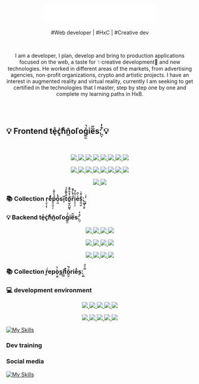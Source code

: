 <div style="text-align: center;">
  
</div>

<p align="center">
  <a href="https://skillicons.dev">
    <img src="/logo.svg" width="300" alt="a">
  </a>
</p>
<p align="center">
    #Web developer | #HxC | #Creative dev
</p>
<br>
<p align="center" bold>
    I am a developer, I plan, develop and bring to production applications focused on the web, a taste for ✨creative development🎨 and new technologies. He worked in different areas of the markets, from advertising agencies, non-profit organizations, crypto and artistic projects. I have an interest in augmented reality and virtual reality, currently I am seeking to get certified in the technologies that I master, step by step one by one and complete my learning paths in HxB.
</p>
</hr>
<br>
<br>
<p align="center" font-size="30px">
  <h2><b>💡 Frontend te̖ͦc̥̍hͦͨn͚̂oľog̫̫ͮ̚ie͆̋s:̪̞͋̓ 💡</b></h2>
</p>
<br>
<p align="center">
  <a href="https://skillicons.dev">
    <img src="https://skillicons.dev/icons?i=ts" />
     </a>
  <a href="https://skillicons.dev">
    <img src="https://skillicons.dev/icons?i=js" />
     </a>
  <a href="https://skillicons.dev">
    <img src="https://skillicons.dev/icons?i=html" />
     </a>
  <a href="https://skillicons.dev">
    <img src="https://skillicons.dev/icons?i=css" />
     </a>
  </a>
  <a href="https://skillicons.dev">
    <img src="https://skillicons.dev/icons?i=bootstrap" />
     </a>
      <a href="https://skillicons.dev">
    <img src="https://skillicons.dev/icons?i=sass" />
     </a>
  </a>
  
  <a href="https://skillicons.dev">
    <img src="https://skillicons.dev/icons?i=less" />
     </a>
 
  <a href="https://skillicons.dev">
    <img src="https://skillicons.dev/icons?i=tailwind" />
     </a>
</p>
<p align="center">
  <a href="https://skillicons.dev">
    <img src="https://skillicons.dev/icons?i=npm" />
     </a>
  <a href="https://skillicons.dev">
    <img src="https://skillicons.dev/icons?i=react" />
     </a>
  <a href="https://skillicons.dev">
    <img src="https://skillicons.dev/icons?i=vite" />
     </a>
  <a href="https://skillicons.dev">
    <img src="https://skillicons.dev/icons?i=nextjs" />
     </a>
  <a href="https://skillicons.dev">
    <img src="https://skillicons.dev/icons?i=emotion" />
     </a>
   <a href="https://skillicons.dev">
    <img src="https://skillicons.dev/icons?i=threejs" />
     </a>
  </a>
   <a href="https://skillicons.dev">
    <img src="https://skillicons.dev/icons?i=processing" />
     </a>
       <a href="https://skillicons.dev">
    <img src="https://skillicons.dev/icons?i=d3" />
     </a>
</p>
<p align="center">
  <a href="https://skillicons.dev">
    <img src="https://skillicons.dev/icons?i=p5js" />
  </a>
<a href="https://skillicons.dev">
    <img src="https://skillicons.dev/icons?i=selenium" />
     </a>
</p>




### 📚 Collection r͎̫̜̦ͅeͯͩp̫͔̼̜̙ͩͦ̇̋̽ỏ̘͖̽si͍̅t̅̔̃͌ͦ̚ő̮̺͔̪̺̲̖͑̉̐͒̄̍rͩ̒̀ͣ̌̚i̜̩̞͙͗͆ͬ̉eͮͭ̑s̞͖͉̮͊͑͊̾:͈̻̱͉͍͈ ͕̓͗ͅ

### 💡 Backend te̖ͦc̥̍hͦͨn͚̂oľog̫̫ͮ̚ie͆̋s:̪̞͋̓
<p align="center">
  <a href="https://skillicons.dev">
    <img src="https://skillicons.dev/icons?i=nodejs" />
     </a>
  <a href="https://skillicons.dev">
    <img src="https://skillicons.dev/icons?i=express" />
     </a>
  <a href="https://skillicons.dev">
    <img src="https://skillicons.dev/icons?i=graphql" />
     </a>
  <a href="https://skillicons.dev">
    <img src="https://skillicons.dev/icons?i=nestjs" />
     </a>
</p>
<p align="center">
  <a href="https://skillicons.dev">
    <img src="https://skillicons.dev/icons?i=mongodb" />
     </a>
  <a href="https://skillicons.dev">
    <img src="https://skillicons.dev/icons?i=mysql" />
     </a>
  <a href="https://skillicons.dev">
    <img src="https://skillicons.dev/icons?i=postgres" />
     </a>
  <a href="https://skillicons.dev">
    <img src="https://skillicons.dev/icons?i=sqlite" />
     </a>
</p>
<p align="center">
  <a href="https://skillicons.dev">
    <img src="https://skillicons.dev/icons?i=prisma" />
     </a>
  <a href="https://skillicons.dev">
    <img src="https://skillicons.dev/icons?i=apollo" />
     </a>
  <a href="https://skillicons.dev">
    <img src="https://skillicons.dev/icons?i=postman" />
     </a>
  <a href="https://skillicons.dev">
    <img src="https://skillicons.dev/icons?i=jest" />
     </a>
</p>


### 📚 Collection r͚̈́epò̩̫̯͛̀s͖i̼͇t̉ͨ̊o̪̼̩ͧ́̌rie̬ͩs:̦̲̲ ̿ͦͩ


### 💻 development environment
<p align="center">
  <a href="https://skillicons.dev">
    <img src="https://skillicons.dev/icons?i=obsidian" />
     </a>
  <a href="https://skillicons.dev">
    <img src="https://skillicons.dev/icons?i=neovim" />
     </a>
  <a href="https://skillicons.dev">
    <img src="https://skillicons.dev/icons?i=vscode" />
     </a>
  <a href="https://skillicons.dev">
    <img src="https://skillicons.dev/icons?i=blender" />
     </a>
  <a href="https://skillicons.dev">
    <img src="https://skillicons.dev/icons?i=figma" />
     </a>
</p>
<p align="center">
  <a href="https://skillicons.dev">
    <img src="https://skillicons.dev/icons?i=npm" />
     </a>
  <a href="https://skillicons.dev">
    <img src="https://skillicons.dev/icons?i=bash" />
     </a>
  <a href="https://skillicons.dev">
    <img src="https://skillicons.dev/icons?i=vercel" />
     </a>
  <a href="https://skillicons.dev">
    <img src="https://skillicons.dev/icons?i=gcp" />
     </a>
  <a href="https://skillicons.dev">
    <img src="https://skillicons.dev/icons?i=vite" />
     </a>
</p>

[![My Skills](https://skillicons.dev/icons?i=obsidian,neovim,vscode,figma,blender,npm,bash,vercel,gcp,vite,kali,linux,docker,kubernetes&perline=5)](https://skillicons.dev)


### Dev training
### Social media
[![My Skills](https://skillicons.dev/icons?i=instagram,linkedin,twitter&perline=5)](https://skillicons.dev)
